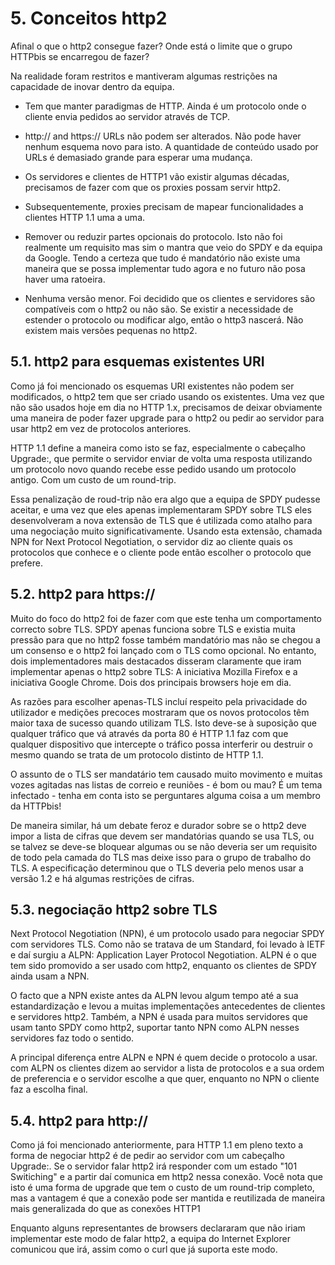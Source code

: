 # 5. Conceitos http2

Afinal o que o http2 consegue fazer? Onde está o limite que o grupo HTTPbis se encarregou de fazer?

Na realidade foram restritos e mantiveram algumas restrições na capacidade de inovar dentro da equipa.


- Tem que manter paradigmas de HTTP. Ainda é um protocolo onde o cliente envia pedidos ao servidor através de TCP.

- http:// and https:// URLs não podem ser alterados. Não pode haver nenhum esquema novo para isto. A quantidade de conteúdo usado por URLs é demasiado grande para esperar uma mudança.

- Os servidores e clientes de HTTP1 vão existir algumas décadas, precisamos de fazer com que os proxies possam servir http2. 

- Subsequentemente, proxies precisam de mapear funcionalidades a clientes HTTP 1.1 uma a uma.

- Remover ou reduzir partes opcionais do protocolo. Isto não foi realmente um requisito mas sim o mantra que veio do SPDY e da equipa da Google. Tendo a certeza que tudo é mandatório não existe uma maneira que se possa implementar tudo agora e no futuro não posa haver uma ratoeira.

- Nenhuma versão menor. Foi decidido que os clientes e servidores são compatíveis com o http2 ou não são. Se existir a necessidade de estender o protocolo ou modificar algo, então o http3 nascerá. Não existem mais versões pequenas no http2. 


## 5.1. http2 para esquemas existentes URI 

Como já foi mencionado os esquemas URI existentes não podem ser modificados, o http2 tem que ser criado usando os existentes. Uma vez que não são usados hoje em dia no HTTP 1.x, precisamos de deixar obviamente uma maneira de poder fazer upgrade para o http2 ou pedir ao servidor para usar http2 em vez de protocolos anteriores. 

HTTP 1.1 define a maneira como isto se faz, especialmente o cabeçalho Upgrade:, que permite o servidor enviar de volta uma resposta utilizando um protocolo novo quando recebe esse pedido usando um protocolo antigo. Com um custo de um round-trip.

Essa penalização de roud-trip não era algo que a equipa de SPDY pudesse aceitar, e uma vez que eles apenas implementaram SPDY sobre TLS eles desenvolveram a nova extensão de TLS que é utilizada como atalho para uma negociação muito significativamente. Usando esta extensão, chamada NPN for Next Protocol Negotiation, o servidor diz ao cliente quais os protocolos que conhece e o cliente pode então escolher o protocolo que prefere. 


## 5.2. http2 para https://

Muito do foco do http2 foi de fazer com que este tenha um comportamento correcto sobre TLS. SPDY apenas funciona sobre TLS e existia muita pressão para que no http2 fosse também mandatório mas não se chegou a um consenso e o http2 foi lançado com o TLS como opcional. No entanto, dois implementadores mais destacados disseram claramente que iram implementar apenas o http2 sobre TLS: A iniciativa Mozilla Firefox e a iniciativa Google Chrome. Dois dos principais browsers hoje em dia. 

As razões para escolher apenas-TLS incluí respeito pela privacidade do utilizador e medições precoces mostraram que os novos protocolos têm maior taxa de sucesso quando utilizam TLS. Isto deve-se à suposição que qualquer tráfico que vá através da porta 80 é HTTP 1.1 faz com que qualquer dispositivo que intercepte o tráfico possa interferir ou destruir o mesmo quando se trata de um protocolo distinto de HTTP 1.1. 

O assunto de o TLS ser mandatário tem causado muito movimento e muitas vozes agitadas nas listas de correio e reuniões - é bom ou mau? É um tema infectado - tenha em conta isto se perguntares alguma coisa a um membro da HTTPbis!


De maneira similar, há um debate feroz e durador sobre se o http2 deve impor a lista de cifras que devem ser mandatórias quando se usa TLS, ou se talvez se deve-se bloquear algumas ou se não deveria ser um requisito de todo pela camada do TLS mas deixe isso para o grupo de trabalho do TLS. A especificação determinou que o TLS deveria pelo menos usar a versão 1.2 e há algumas restrições de cifras.


## 5.3. negociação http2 sobre TLS

Next Protocol Negotiation (NPN), é um protocolo usado para negociar SPDY com servidores TLS. Como não se tratava de um Standard, foi levado à IETF e daí surgiu a ALPN: Application Layer Protocol Negotiation. ALPN é o que tem sido promovido a ser usado com http2, enquanto os clientes de SPDY ainda usam a NPN.

O facto que a NPN existe antes da ALPN levou algum tempo até a sua estandardização e levou a muitas implementações antecedentes de clientes e servidores http2. Também, a NPN é usada para muitos servidores que usam tanto SPDY como http2, suportar tanto NPN como ALPN nesses servidores faz todo o sentido. 


A principal diferença entre ALPN e NPN é quem decide o protocolo a usar. com ALPN os clientes dizem ao servidor a lista de protocolos e a sua ordem de preferencia e o servidor escolhe a que quer, enquanto no NPN o cliente faz a escolha final. 


## 5.4. http2 para http://

Como já foi mencionado anteriormente, para HTTP 1.1 em pleno texto a forma de negociar http2 é de pedir ao servidor com um cabeçalho Upgrade:. Se o servidor falar http2 irá responder com um estado "101 Switiching" e a partir daí comunica em http2 nessa conexão. Você nota que isto é uma forma de upgrade que tem o custo de um round-trip completo, mas a vantagem é que a conexão pode ser mantida e reutilizada de maneira mais generalizada do que as conexões HTTP1

Enquanto alguns representantes de browsers declararam que não iriam implementar este modo de falar http2, a equipa do Internet Explorer comunicou que irá, assim como o curl que já suporta este modo.
